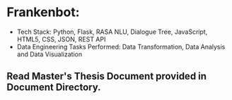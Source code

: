 # Frankenbot: 
- Tech Stack: Python, Flask, RASA NLU, Dialogue Tree, JavaScript, HTML5, CSS, JSON, REST API
- Data Engineering Tasks Performed: Data Transformation, Data Analysis and Data Visualization
## Read Master's Thesis Document provided in Document Directory.

